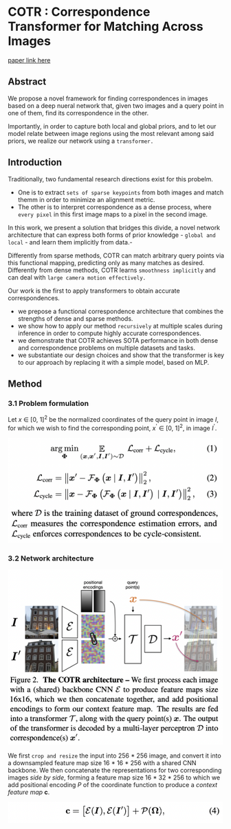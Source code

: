 
# COTR : Correspondence Transformer for Matching Across Images

[paper link here](https://arxiv.org/pdf/2103.14167.pdf)

## Abstract

We propose a novel framework for finding correspondences in images based on a deep nueral network that, given two images
and a query point in one of them, find its correspondence in the other.

Importantly, in order to capture both local and global priors, and to let our model relate between image regions using
the most relevant among said priors, we realize our network using a `transformer.`

## Introduction

Traditionally, two fundamental research directions exist for this probelm.
* One is to extract `sets of sparse keypoints` from both images and match themm in order to minimize an alignment metric.
* The other is to interpret correspondence as a dense process, where `every pixel` in this first image maps to a pixel in the second image.

In this work, we present a solution that bridges this divide,
a novel network architecture that can express both forms of prior knowledge - `global and local` - and learn them implicitly from data.-

Differently from sparse methods, COTR can match arbitrary query points via this functional mapping, predicting only as
many matches as desired. Differently from dense methods, COTR learns `smoothness implicitly` and can deal with `large camera
motion effectively.`

Our work is the first to apply transformers to obtain accurate correspondences.

* we prepose a functional correspondence architecture that combines the strengths of dense and sparse methods.
* we show how to apply our method `recursively` at multiple scales during inference in order to compute highly accurate
correspondences.
* we demonstrate that COTR achieves SOTA performance in both dense and correspondence problems on multiple datasets and
tasks.
* we substantiate our design choices and show that the transformer is key to our approach by replacing it with a simple
model, based on MLP.

## Method

### 3.1 Problem formulation

Let *x* ∈ [0, 1]<sup>2</sup> be the normalized coordinates of the query point in image *I*, for which we wish to find
the corresponding point, *x*<sup>'</sup> ∈ [0, 1]<sup>2</sup>, in image *I*<sup>'</sup>.

<img src="https://github.com/0nandon/2022_CVLAB_WINTER_STUDY/blob/main/photo/COTR_1.png" width=500>

### 3.2 Network architecture

<img src="https://github.com/0nandon/2022_CVLAB_WINTER_STUDY/blob/main/photo/COTR_4.png" width=500>

We first `crop and resize` the input into 256 * 256 image, and convert it into a downsampled feature map size
16 * 16 * 256 with a shared CNN backbone. We then concatenate the representations for two corresponding images
*side by side*, forming a feature map size 16 * 32 * 256 to which we add positional encoding *P* of the coordinate
function to produce a *context feature map* **c**.

<img src="https://github.com/0nandon/2022_CVLAB_WINTER_STUDY/blob/main/photo/COTR_2.png" width=500>




